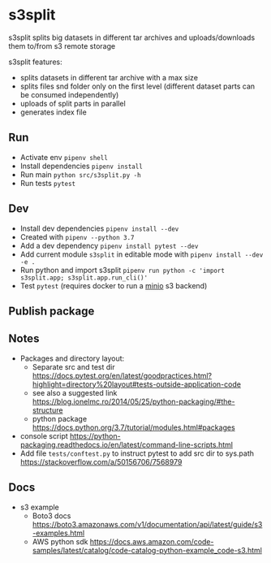 # s3split

s3split splits big datasets in different tar archives and uploads/downloads them to/from s3 remote storage

s3split features:

- splits datasets in different tar archive with a max size
- splits files snd folder only on the first level (different dataset parts can be consumed independently)
- uploads of split parts in parallel
- generates index file

## Run

- Activate env `pipenv shell`
- Install dependencies `pipenv install`
- Run main `python src/s3split.py -h`
- Run tests `pytest`

## Dev

- Install dev dependencies `pipenv install --dev`
- Created with `pipenv --python 3.7`
- Add a dev dependency `pipenv install pytest --dev`
- Add current module `s3split` in editable mode with `pipenv install --dev -e .`
- Run python and import s3split `pipenv run python -c 'import s3split.app; s3split.app.run_cli()'`
- Test `pytest` (requires docker to run a [minio](https://minio.io) s3 backend)

## Publish package

## Notes

- Packages and directory layout:
  - Separate src and test dir <https://docs.pytest.org/en/latest/goodpractices.html?highlight=directory%20layout#tests-outside-application-code>
  - see also a suggested link <https://blog.ionelmc.ro/2014/05/25/python-packaging/#the-structure>
  - python package <https://docs.python.org/3.7/tutorial/modules.html#packages>
- console script <https://python-packaging.readthedocs.io/en/latest/command-line-scripts.html>
- Add file `tests/conftest.py` to instruct pytest to add src dir to sys.path <https://stackoverflow.com/a/50156706/7568979>

## Docs

- s3 example
  - Boto3 docs <https://boto3.amazonaws.com/v1/documentation/api/latest/guide/s3-examples.html>
  - AWS python sdk <https://docs.aws.amazon.com/code-samples/latest/catalog/code-catalog-python-example_code-s3.html>
